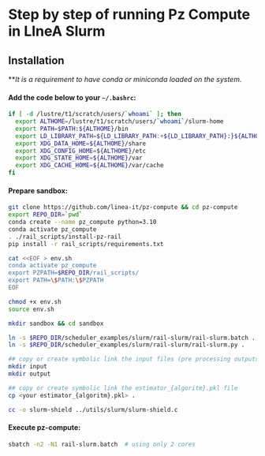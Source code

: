Step by step of running Pz Compute in LIneA Slurm
=================================================

Installation
------------

***It is a requirement to have conda or miniconda loaded on the system.*


#### Add the code below to your `~/.bashrc`:

```bash
if [ -d /lustre/t1/scratch/users/`whoami` ]; then
  export ALTHOME=/lustre/t1/scratch/users/`whoami`/slurm-home
  export PATH=$PATH:${ALTHOME}/bin
  export LD_LIBRARY_PATH=${LD_LIBRARY_PATH:+${LD_LIBRARY_PATH}:}${ALTHOME}/lib
  export XDG_DATA_HOME=${ALTHOME}/share
  export XDG_CONFIG_HOME=${ALTHOME}/etc
  export XDG_STATE_HOME=${ALTHOME}/var
  export XDG_CACHE_HOME=${ALTHOME}/var/cache
fi
```

#### Prepare sandbox:

```bash
git clone https://github.com/linea-it/pz-compute && cd pz-compute
export REPO_DIR=`pwd`
conda create --name pz_compute python=3.10
conda activate pz_compute
. ./rail_scripts/install-pz-rail
pip install -r rail_scripts/requirements.txt

cat <<EOF > env.sh
conda activate pz_compute
export PZPATH=$REPO_DIR/rail_scripts/
export PATH=\$PATH:\$PZPATH
EOF

chmod +x env.sh
source env.sh

mkdir sandbox && cd sandbox

ln -s $REPO_DIR/scheduler_examples/slurm/rail-slurm/rail-slurm.batch .
ln -s $REPO_DIR/scheduler_examples/slurm/rail-slurm/rail-slurm.py .

## copy or create symbolic link the input files (pre processing outputs)
mkdir input
mkdir output

## copy or create symbolic link the estimator_{algoritm}.pkl file
cp <your estimator_{algoritm}.pkl> .

cc -o slurm-shield ../utils/slurm/slurm-shield.c
```

#### Execute pz-compute:

```bash
sbatch -n2 -N1 rail-slurm.batch  # using only 2 cores
```
